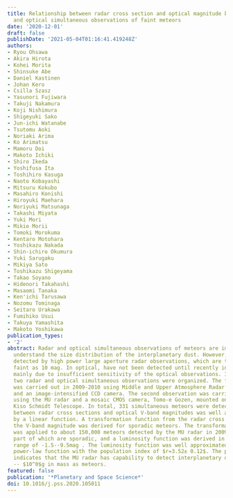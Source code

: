 ```yaml
---
title: Relationship between radar cross section and optical magnitude based on radar
  and optical simultaneous observations of faint meteors
date: '2020-12-01'
draft: false
publishDate: '2021-05-04T01:16:41.419248Z'
authors:
- Ryou Ohsawa
- Akira Hirota
- Kohei Morita
- Shinsuke Abe
- Daniel Kastinen
- Johan Kero
- Csilla Szasz
- Yasunori Fujiwara
- Takuji Nakamura
- Koji Nishimura
- Shigeyuki Sako
- Jun-ichi Watanabe
- Tsutomu Aoki
- Noriaki Arima
- Ko Arimatsu
- Mamoru Doi
- Makoto Ichiki
- Shiro Ikeda
- Yoshifusa Ita
- Toshihiro Kasuga
- Naoto Kobayashi
- Mitsuru Kokubo
- Masahiro Konishi
- Hiroyuki Maehara
- Noriyuki Matsunaga
- Takashi Miyata
- Yuki Mori
- Mikio Morii
- Tomoki Morokuma
- Kentaro Motohara
- Yoshikazu Nakada
- Shin-ichiro Okumura
- Yuki Sarugaku
- Mikiya Sato
- Toshikazu Shigeyama
- Takao Soyano
- Hidenori Takahashi
- Masaomi Tanaka
- Ken'ichi Tarusawa
- Nozomu Tominaga
- Seitaro Urakawa
- Fumihiko Usui
- Takuya Yamashita
- Makoto Yoshikawa
publication_types:
- '2'
abstract: Radar and optical simultaneous observations of meteors are important to
  understand the size distribution of the interplanetary dust. However, faint meteors
  detected by high power large aperture radar observations, which are typically as
  faint as 10 mag. In optical, have not been detected until recently in optical observations,
  mainly due to insufficient sensitivity of the optical observations. In this paper,
  two radar and optical simultaneous observations were organized. The first observation
  was carried out in 2009-2010 using Middle and Upper Atmosphere Radar (MU radar)
  and an image-intensified CCD camera. The second observation was carried out in 2018
  using the MU radar and a mosaic CMOS camera, Tomo-e Gozen, mounted on the 1.05-m
  Kiso Schmidt Telescope. In total, 331 simultaneous meteors were detected. The relationship
  between radar cross sections and optical V-band magnitudes was well approximated
  by a linear function. A transformation function from the radar cross section to
  the V-band magnitude was derived for sporadic meteors. The transformation function
  was applied to about 150,000 meteors detected by the MU radar in 2009-2015, large
  part of which are sporadic, and a luminosity function was derived in the magnitude
  range of -1.5--9.5mag . The luminosity function was well approximated by a single
  power-law function with the population index of $r=3.52± 0.12$. The present observation
  indicates that the MU radar has capability to detect interplanetary dust of $10^-5$
  -- $10^0$g in mass as meteors.
featured: false
publication: '*Planetary and Space Science*'
doi: 10.1016/j.pss.2020.105011
---
```

